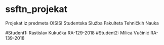 # ssftn_projekat
Projekat iz predmeta OISISI Studentska Služba Fakulteta Tehničkih Nauka

#Student1: Rastislav Kukučka RA-129-2018
#Student2: Milica Vučinić RA-139-2018
